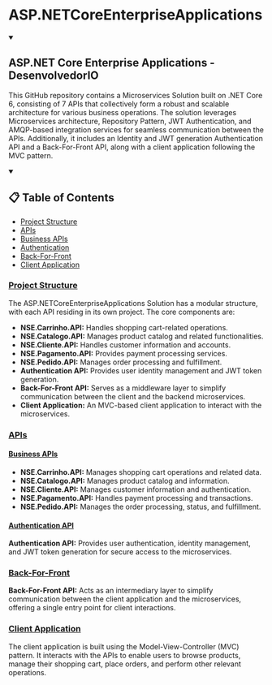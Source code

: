 # ASP.NETCoreEnterpriseApplications
<details open> 
  <summary> 
    
  ## ASP.NET Core Enterprise Applications - DesenvolvedorIO
  
  </summary>
  
This GitHub repository contains a Microservices Solution built on .NET Core 6, consisting of 7 APIs that collectively form a robust and scalable architecture for various business operations. The solution leverages Microservices architecture, Repository Pattern, JWT Authentication, and AMQP-based integration services for seamless communication between the APIs. Additionally, it includes an Identity and JWT generation Authentication API and a Back-For-Front API, along with a client application following the MVC pattern.

</details>

<details open> 
  <summary>
    
## 📋 Table of Contents
  
  </summary>
  
- [Project Structure](#project-structure)
- [APIs](#apis)
- [Business APIs](#business-apis)
- [Authentication](#authentication-api)
- [Back-For-Front](#back-for-front)
- [Client Application](#client-application)
  
</details>

### [Project Structure](#project-structure)
The ASP.NETCoreEnterpriseApplications Solution has a modular structure, with each API residing in its own project. The core components are:

<ul>
  <li><b>NSE.Carrinho.API:</b> Handles shopping cart-related operations.</li>
  <li><b>NSE.Catalogo.API:</b> Manages product catalog and related functionalities.</li>
  <li><b>NSE.Cliente.API:</b> Handles customer information and accounts.</li>
  <li><b>NSE.Pagamento.API:</b> Provides payment processing services.</li>
  <li><b>NSE.Pedido.API:</b> Manages order processing and fulfillment.</li>
  <li><b>Authentication API:</b> Provides user identity management and JWT token generation.</li>
  <li><b>Back-For-Front API:</b> Serves as a middleware layer to simplify communication between the client and the backend microservices.</li>
  <li><b>Client Application:</b> An MVC-based client application to interact with the microservices.</li>
</ul>

### [APIs](#apis)

  #### [Business APIs](#business-apis)
  <ul>
    <li><b>NSE.Carrinho.API:</b> Manages shopping cart operations and related data.</li>
    <li><b>NSE.Catalogo.API:</b> Manages product catalog and information.</li>
    <li><b>NSE.Cliente.API:</b> Manages customer information and authentication.</li>
    <li><b>NSE.Pagamento.API:</b> Handles payment processing and transactions.</li>
    <li><b>NSE.Pedido.API:</b> Manages the order processing, status, and fulfillment.</li>
  </ul>
  
  #### [Authentication API](#authentication-api)
  <b>Authentication API:</b> Provides user authentication, identity management, and JWT token generation for secure access to the microservices.

### [Back-For-Front](#back-for-front)
<b>Back-For-Front API:</b> Acts as an intermediary layer to simplify communication between the client application and the microservices, offering a single entry point for client interactions.

### [Client Application](#client-application)
The client application is built using the Model-View-Controller (MVC) pattern. It interacts with the APIs to enable users to browse products, manage their shopping cart, place orders, and perform other relevant operations.
